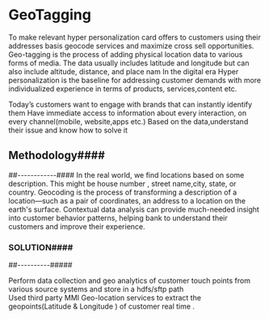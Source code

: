 # GeoTagging
To make relevant hyper personalization card offers to customers using their addresses basis  geocode services and maximize cross sell opportunities.
Geo-tagging is the process of adding physical location data to various forms of media. The data usually includes latitude and longitude but can also include altitude, distance, and place nam
In the digital era Hyper personalization is the baseline for addressing  customer demands  with more individualized experience in terms of products, services,content  etc.

Today’s customers want to engage with brands that can instantly identify them
Have immediate access to information about every interaction, on every channel(mobile, website,apps etc.)
Based on the data,understand their issue and know how to solve it

## Methodology####
##------------####
In the real world, we find locations based on some description. This might be  house number , street name,city, state, or country.
Geocoding is the process of transforming a description of a location—such as a pair of coordinates, an address to a location on the earth's surface.
Contextual data analysis can provide much-needed insight into customer behavior patterns, helping bank to  understand their customers and improve their experience.

### SOLUTION####
##----------#####

Perform data collection and geo analytics of customer touch points from various source systems  and store in a hdfs/sftp path  
Used third party MMI Geo-location services to extract the geopoints(Latitude & Longitude ) of  customer real time .


